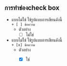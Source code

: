   ## การทำช่องcheck box
  + แบบไม่ใช่ ใช้รูปแบบการเขียนดังนี้ <br>
    ```+ [ ] ข้อความ```
    + ตัวอย่าง
      + [ ] ไม่ใช่
  + แบบไม่ใช่ ใช้รูปแบบการเขียนดังนี้ <br>
    ```+ [x] ข้อความ```
    + ตัวอย่าง
      + [x] ใช่
      
      
      
